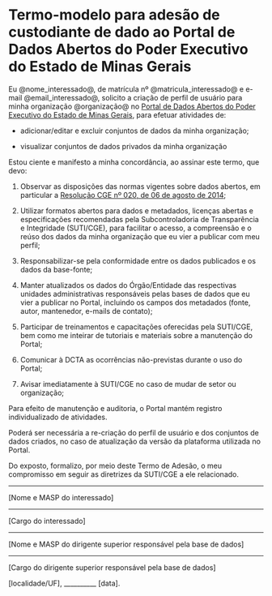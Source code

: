 # Termo-modelo para adesão de custodiante de dado ao Portal de Dados Abertos do Poder Executivo do Estado de Minas Gerais

Eu @nome_interessado@, de matrícula nº @matricula_interessado@ e e-mail @email_interessado@, solicito a criação de perfil de usuário para minha organização @organização@ no [Portal de Dados Abertos do Poder Executivo do Estado de Minas Gerais](http://dados.mg.gov.br/), para efetuar atividades de:

- adicionar/editar e excluir conjuntos de dados da minha organização;

- visualizar conjuntos de dados privados da minha organização


Estou ciente e manifesto a minha concordância, ao assinar este termo, que devo:


1. Observar as disposições das normas vigentes sobre dados abertos, em particular a [Resolução CGE nº 020, de 06 de agosto de 2014](http://pesquisalegislativa.mg.gov.br/LegislacaoCompleta.aspx?cod=171158);

2. Utilizar formatos abertos para dados e metadados, licenças abertas e especificações recomendadas pela Subcontroladoria de Transparência e Integridade (SUTI/CGE), para facilitar o acesso, a compreensão e o reúso dos dados da minha organização que eu vier a publicar com meu perfil;

3. Responsabilizar-se pela conformidade entre os dados publicados e os dados da base-fonte;

4. Manter atualizados os dados do Órgão/Entidade das respectivas unidades administrativas responsáveis pelas bases de dados que eu vier a publicar no Portal, incluindo os campos dos metadados (fonte, autor, mantenedor, e-mails de contato);

5. Participar de treinamentos e capacitações oferecidas pela SUTI/CGE, bem como me inteirar de tutoriais e materiais sobre a manutenção do Portal;

6. Comunicar à DCTA as ocorrências não-previstas durante o uso do Portal;

7. Avisar imediatamente à SUTI/CGE no caso de mudar de setor ou organização;

Para efeito de manutenção e auditoria, o Portal mantém registro individualizado de atividades.

Poderá ser necessária a re-criação do perfil de usuário e dos conjuntos de dados criados, no caso de atualização da versão da plataforma utilizada no Portal. 


Do exposto, formalizo, por meio deste Termo de Adesão, o meu compromisso em seguir as diretrizes da SUTI/CGE a ele relacionado.


__________
[Nome e MASP do interessado]

__________
[Cargo do interessado]

__________
[Nome e MASP do dirigente superior responsável pela base de dados]

__________
[Cargo do dirigente superior responsável pela base de dados]

 

[localidade/UF], __________ [data].
